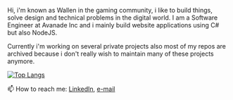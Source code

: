 Hi, i'm known as Wallen in the gaming community, i like to build things, solve design and technical problems in the digital world. 
I am a Software Engineer at Avanade Inc and i mainly build website applications using C# but also NodeJS.

Currently i'm working on several private projects also most of my repos are archived because i don't really wish to maintain many of these projects anymore.

[![Top Langs](https://github-readme-stats.vercel.app/api/top-langs/?username=fedfomin&layout=compact&langs_count=8&theme=calm&hide=HTML,Gnuplot)](https://github.com/anuraghazra/github-readme-stats)

📫 How to reach me: [LinkedIn](https://www.linkedin.com/in/fedir-fomin), [e-mail](mailto:fedfomin99@gmail.com)
